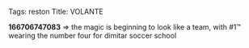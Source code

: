 Tags: reston
Title: VOLANTE
  
**166706747083** => the magic is beginning to look like a team, with #1™ wearing the number four for dimitar soccer school